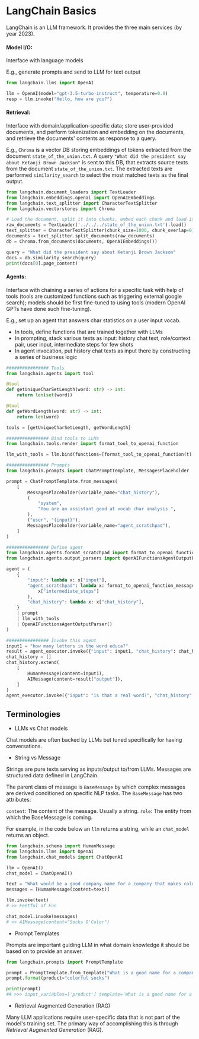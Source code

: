 # LangChain Basics

LangChain is an LLM framework. It provides the three main services (by year 2023).

#### Model I/O:

Interface with language models

E.g., generate prompts and send to LLM for text output

```python
from langchain.llms import OpenAI

llm = OpenAI(model="gpt-3.5-turbo-instruct", temperature=0.9)
resp = llm.invoke("Hello, how are you?")
```

#### Retrieval:

Interface with domain/application-specific data;
store user-provided documents, and perform tokenization and embedding on the documents, and retrieve the documents' contents as response to a query.

E.g., `Chroma` is a vector DB storing embeddings of tokens extracted from the document `state_of_the_union.txt`.
A query `"What did the president say about Ketanji Brown Jackson"` is sent to this DB, that extracts source texts from the document `state_of_the_union.txt`.
The extracted texts are performed `similarity_search` to select the most matched texts as the final output.

```python
from langchain.document_loaders import TextLoader
from langchain.embeddings.openai import OpenAIEmbeddings
from langchain.text_splitter import CharacterTextSplitter
from langchain.vectorstores import Chroma

# Load the document, split it into chunks, embed each chunk and load it into the vector store.
raw_documents = TextLoader('../../../state_of_the_union.txt').load()
text_splitter = CharacterTextSplitter(chunk_size=1000, chunk_overlap=0)
documents = text_splitter.split_documents(raw_documents)
db = Chroma.from_documents(documents, OpenAIEmbeddings())

query = "What did the president say about Ketanji Brown Jackson"
docs = db.similarity_search(query)
print(docs[0].page_content)
```

#### Agents:

Interface with chaining a series of actions for a specific task with help of tools (tools are customized functions such as triggering external google search);
models should be first fine-tuned to using tools (modern OpenAI GPTs have done such fine-tuning).

E.g., set up an agent that answers char statistics on a user input vocab.

* In tools, define functions that are trained together with LLMs
* In prompting, stack various texts as input: history chat text, role/context pair, user input, intermediate steps for few shots
* In agent invocation, put history chat texts as input there by constructing a series of business logic

```python
################ Tools
from langchain.agents import tool

@tool
def getUniqueCharSetLength(word: str) -> int:
    return len(set(word))

@tool
def getWordLength(word: str) -> int:
    return len(word)

tools = [getUniqueCharSetLength, getWordLength]

################ Bind tools to LLMs
from langchain.tools.render import format_tool_to_openai_function

llm_with_tools = llm.bind(functions=[format_tool_to_openai_function(t) for t in tools])

################ Prompts
from langchain.prompts import ChatPromptTemplate, MessagesPlaceholder

prompt = ChatPromptTemplate.from_messages(
    [
        MessagesPlaceholder(variable_name="chat_history"),
        (
            "system",
            "You are an assistant good at vocab char analysis.",
        ),
        ("user", "{input}"),
        MessagesPlaceholder(variable_name="agent_scratchpad"),
    ]
)

################ Define agent
from langchain.agents.format_scratchpad import format_to_openai_function_messages
from langchain.agents.output_parsers import OpenAIFunctionsAgentOutputParser

agent = (
    {
        "input": lambda x: x["input"],
        "agent_scratchpad": lambda x: format_to_openai_function_messages(
            x["intermediate_steps"]
        ),
        "chat_history": lambda x: x["chat_history"],
    }
    | prompt
    | llm_with_tools
    | OpenAIFunctionsAgentOutputParser()
)

################ Invoke this agent
input1 = "how many letters in the word educa?"
result = agent_executor.invoke({"input": input1, "chat_history": chat_history})
chat_history = []
chat_history.extend(
    [
        HumanMessage(content=input1),
        AIMessage(content=result["output"]),
    ]
)
agent_executor.invoke({"input": "is that a real word?", "chat_history": chat_history})
```

## Terminologies

* LLMs vs Chat models

Chat models are often backed by LLMs but tuned specifically for having conversations.

* String vs Message

Strings are pure texts serving as inputs/output to/from LLMs.
Messages are structured data defined in LangChain.

The parent class of message is `BaseMessage` by which complex messages are derived conditioned on specific NLP tasks. The `BaseMessage` has two attributes:

`content`: The content of the message. Usually a string.
`role`: The entity from which the BaseMessage is coming.

For example, in the code below an `llm` returns a string, while an `chat_model` returns an object.

```python
from langchain.schema import HumanMessage
from langchain.llms import OpenAI
from langchain.chat_models import ChatOpenAI

llm = OpenAI()
chat_model = ChatOpenAI()

text = "What would be a good company name for a company that makes colorful socks?"
messages = [HumanMessage(content=text)]

llm.invoke(text)
# >> Feetful of Fun

chat_model.invoke(messages)
# >> AIMessage(content="Socks O'Color")
```

* Prompt Templates

Prompts are important guiding LLM in what domain knowledge it should be based on to provide an answer.

```python
from langchain.prompts import PromptTemplate

prompt = PromptTemplate.from_template("What is a good name for a company that makes {product}?")
prompt.format(product="colorful socks")

print(prompt)
## >>> input_variables=['product'] template='What is a good name for a company that makes {product}?'
```

* Retrieval Augmented Generation (RAG)

Many LLM applications require user-specific data that is not part of the model's training set.
The primary way of accomplishing this is through *Retrieval Augmented Generation* (RAG).
